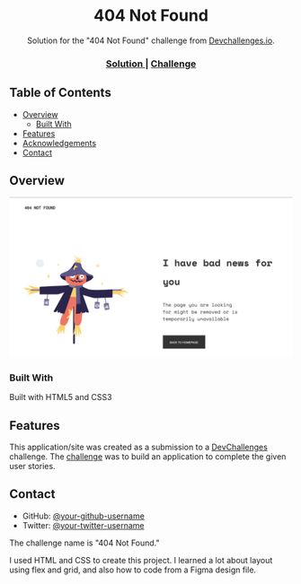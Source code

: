 <h1 align="center">404 Not Found</h1>

<div align="center">
   Solution for the "404 Not Found" challenge from <a href="http://devchallenges.io" target="_blank">Devchallenges.io</a>.
</div>

<div align="center">
  <h3>
    <a href="https://{your-url-to-the-solution}">
      Solution
    </a>
    <span> | </span>
    <a href="https://devchallenges.io/challenges/wBunSb7FPrIepJZAg0sY">
      Challenge
    </a>
  </h3>
</div>

<!-- TABLE OF CONTENTS -->

## Table of Contents

- [Overview](#overview)
  - [Built With](#built-with)
- [Features](#features)
- [Acknowledgements](#acknowledgements)
- [Contact](#contact)

<!-- OVERVIEW -->

## Overview

![screenshot](https://github.com/mkdirwilson/dev-challenges/blob/main/404-not-found/images/screenshot.png?raw=true)

### Built With

Built with HTML5 and CSS3

## Features

This application/site was created as a submission to a [DevChallenges](https://devchallenges.io/challenges) challenge. The [challenge](https://devchallenges.io/challenges/wBunSb7FPrIepJZAg0sY) was to build an application to complete the given user stories.

## Contact

- GitHub: [@your-github-username](https://{github.com/mkdirwilson})
- Twitter: [@your-twitter-username](https://{twitter.com/sceniusPT})

The challenge name is "404 Not Found."

I used HTML and CSS to create this project. I learned a lot about layout using flex and grid, and also how to code from a Figma design file.
